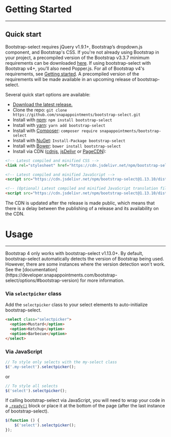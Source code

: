# Getting Started

---

## Quick start

Bootstrap-select requires jQuery v1.9.1+, Bootstrap’s dropdown.js component, and Bootstrap's CSS. If you're not already using Bootstrap in your project, a precompiled version of the Bootstrap v3.3.7 minimum requirements can be downloaded [here](https://getbootstrap.com/docs/3.3/customize/?id=7830063837006f6fc84f). If using bootstrap-select with Bootstrap v4+, you'll also need Popper.js. For all of Bootstrap v4's requirements, see [Getting started](https://getbootstrap.com/docs/4.1/getting-started/introduction/). A precompiled version of the requirements will be made available in an upcoming release of bootstrap-select.

Several quick start options are available:

- [Download the latest release.](https://github.com/snapappointments/bootstrap-select/archive/v1.13.10.zip)
- Clone the repo: `git clone https://github.com/snapappointments/bootstrap-select.git`
- Install with [npm](https://www.npmjs.com/package/bootstrap-select): `npm install bootstrap-select`
- Install with [yarn](https://yarn.pm/bootstrap-select): `yarn add bootstrap-select`
- Install with [Composer](https://getcomposer.org): `composer require snapappointments/bootstrap-select`
- Install with [NuGet](https://www.nuget.org/packages/bootstrap-select): `Install-Package bootstrap-select`
- Install with [Bower](https://bower.io): `bower install bootstrap-select`
- Install via CDN ([cdnjs](https://cdnjs.com/libraries/bootstrap-select), [jsDelivr](https://www.jsdelivr.com/package/npm/bootstrap-select) or [PageCDN](https://pagecdn.com/lib/bootstrap-select)):

```html
<!-- Latest compiled and minified CSS -->
<link rel="stylesheet" href="https://cdn.jsdelivr.net/npm/bootstrap-select@1.13.10/dist/css/bootstrap-select.min.css">

<!-- Latest compiled and minified JavaScript -->
<script src="https://cdn.jsdelivr.net/npm/bootstrap-select@1.13.10/dist/js/bootstrap-select.min.js"></script>

<!-- (Optional) Latest compiled and minified JavaScript translation files -->
<script src="https://cdn.jsdelivr.net/npm/bootstrap-select@1.13.10/dist/js/i18n/defaults-*.min.js"></script>
```

<div class="bs-docs-example small">
	The CDN is updated after the release is made public, which means that there is a delay between the publishing of a release and its availability on the CDN.
</div>

# Usage

---
<div class="card border-warning">
	<div class="card-body">
		Bootstrap 4 only works with bootstrap-select v1.13.0+. By default, bootstrap-select automatically detects the version of Bootstrap being used. However, there are some instances where the version detection won't work. See the [documentation](https://developer.snapappointments.com/bootstrap-select/options/#bootstrap-version) for more information.
	</div>
</div>

### Via `selectpicker` class
Add the `selectpicker` class to your select elements to auto-initialize bootstrap-select.
```html
<select class="selectpicker">
  <option>Mustard</option>
  <option>Ketchup</option>
  <option>Barbecue</option>
</select>
```

### Via JavaScript
```js
// To style only selects with the my-select class
$('.my-select').selectpicker();
```
or
```js
// To style all selects
$('select').selectpicker();
```

If calling bootstrap-select via JavaScript, you will need to wrap your code in a [`.ready()`](https://api.jquery.com/ready/) block or place it at the bottom of the page (after the last instance of bootstrap-select).

```js
$(function () {
	$('select').selectpicker();
});
```
